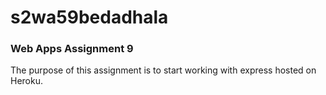 # s2wa59bedadhala
### Web Apps Assignment 9 
 
The purpose of this assignment is to start working with express hosted on Heroku. 
